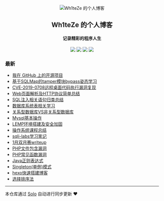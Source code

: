 <p align="center"><img alt="Wh1teZe 的个人博客" src="https://static.b3log.org/images/brand/solo-32.png"></p><h2 align="center">
Wh1teZe 的个人博客
</h2>

<h4 align="center">记录精彩的程序人生</h4>
<p align="center"><a title="Wh1teZe 的个人博客" target="_blank" href="https://github.com/zer0da/solo-blog"><img src="https://img.shields.io/github/last-commit/zer0da/solo-blog.svg?style=flat-square&color=FF9900"></a>
<a title="GitHub repo size in bytes" target="_blank" href="https://github.com/zer0da/solo-blog"><img src="https://img.shields.io/github/repo-size/zer0da/solo-blog.svg?style=flat-square"></a>
<a title="Solo Version" target="_blank" href="https://github.com/b3log/solo/releases"><img src="https://img.shields.io/badge/solo-3.6.7-f1e05a.svg?style=flat-square&color=blueviolet"></a>
<a title="Hits" target="_blank" href="https://github.com/b3log/hits"><img src="https://hits.b3log.org/zer0da/solo-blog.svg"></a></p>

### 最新

* [我在 GitHub 上的开源项目](https://www.wh1teze.top/my-github-repos)
* [基于SQLMap的tamper模块bypass姿态学习](https://www.wh1teze.top/articles/2019/11/29/1575014355308.html)
* [CVE-2019-0708远程桌面代码执行漏洞复现](https://www.wh1teze.top/articles/2019/11/29/1575014354323.html)
* [Web页面解析及HTTP协议简单总结](https://www.wh1teze.top/articles/2019/11/29/1575014351995.html)
* [SQL注入相关语句归类总结](https://www.wh1teze.top/articles/2019/09/17/1575014357422.html)
* [数据库系统表相关学习](https://www.wh1teze.top/articles/2019/09/01/1575014354865.html)
* [关系型数据库VS非关系型数据库](https://www.wh1teze.top/articles/2019/08/19/1575014356451.html)
* [Mysql基本操作](https://www.wh1teze.top/articles/2019/08/19/1575014356805.html)
* [LEMP环境搭建及安全加固](https://www.wh1teze.top/articles/2019/08/02/1575014353213.html)
* [操作系统课程总结](https://www.wh1teze.top/articles/2019/04/23/1575014353747.html)
* [sqli-labs学习笔记](https://www.wh1teze.top/articles/2019/03/10/1575014358558.html)
* [1月双月赛writeup](https://www.wh1teze.top/articles/2019/01/29/1575014359002.html)
* [PHP文件包含漏洞](https://www.wh1teze.top/articles/2019/01/08/1575014358187.html)
* [PHP常见函数漏洞](https://www.wh1teze.top/articles/2019/01/04/1575014352607.html)
* [Java正则表达式](https://www.wh1teze.top/articles/2018/05/14/1575014359486.html)
* [Singleton(单例)模式](https://www.wh1teze.top/articles/2018/04/27/1575014359970.html)
* [hexo快速搭建博客](https://www.wh1teze.top/articles/2018/04/26/1575014355934.html)
* [选择排序法](https://www.wh1teze.top/articles/2018/04/22/1575014355647.html)



---

本仓库通过 [Solo](https://github.com/b3log/solo) 自动进行同步更新 ❤️ 
